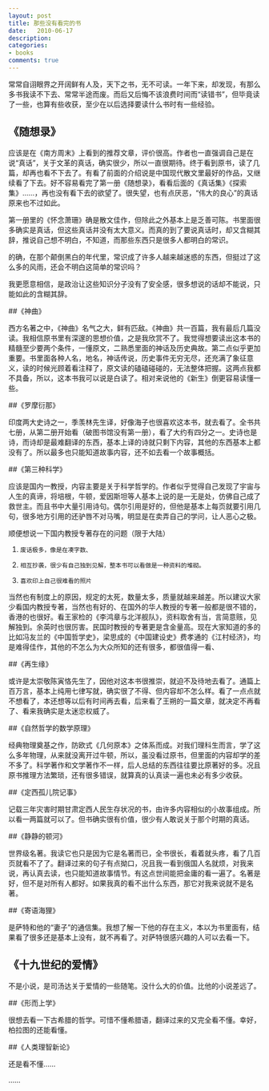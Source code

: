 ```yaml
---
layout: post
title: 那些没有看完的书
date:   2010-06-17
description: 
categories:
- books
comments: true
---
```

常常自诩眼界之开阔鲜有人及，天下之书，无不可读。一年下来，却发现，有那么多书我读不下去、常常半途而废。而后又后悔不该浪费时间而“读错书”，但毕竟读了一些，也算有些收获，至少在以后选择要读什么书时有一些经验。      
<!--more-->


## 《随想录》 

应该是在《南方周末》上看到的推荐文章，评价很高。作者也一直强调自己是在说“真话”，关于文革的真话，确实很少，所以一直很期待。终于看到原书，读了几篇，却再也看不下去了。有看了前面的介绍说是中国现代散文里最好的作品，又继续看了下去。好不容易看完了第一册《随想录》，看看后面的《真话集》《探索集》……，再也没有看下去的欲望了。很失望，也有点厌恶，“伟大的良心”的真话原来也不过如此。

第一册里的《怀念萧珊》确是散文佳作，但除此之外基本上是乏善可陈。书里面很多确实是真话，但这些真话并没有太大意义。而真的到了要说真话时，却又含糊其辞，推说自己想不明白，不知道，而那些东西只是很多人都明白的常识。

的确，在那个颠倒黑白的年代里，常识成了许多人越来越迷惑的东西，但挺过了这么多的风雨，还会不明白这简单的常识吗？

我更愿意相信，是政治让这些知识分子没有了安全感，很多想说的话却不能说，只能如此的含糊其辞。

##《神曲》 

西方名著之中，《神曲》名气之大，鲜有匹敌。《神曲》共一百篇，我有最后几篇没读。我相信原书里有深邃的思想价值，之是我欣赏不了。我觉得想要读出这本书的精髓至少要两个条件，一懂原文，二熟悉里面的神话及历史典故。第二点似乎更加重要。书里面各种人名，地名，神话传说，历史事件无穷无尽，还充满了象征意义，读的时候光顾着看注释了，原文读的磕磕碰碰的，无法整体把握。这两点我都不具备，所以，这本书我可以说是白读了。相对来说他的《新生》倒更容易读懂一些。

##《罗摩衍那》

印度两大史诗之一，季羡林先生译，好像海子也很喜欢这本书，就去看了。全书共七册，从第二册开始看（破图书馆没有第一册），看了大约有四分之一。史诗也是诗，而诗却是最难翻译的东西，基本上译的诗就只剩下内容，其他的东西基本上都没有了。所以最多也只能知道故事内容，还不如去看一个故事概括。

##《第三种科学》

 应该是国内一教授，内容主要是关于科学哲学的。作者似乎觉得自己发现了宇宙与人生的真谛，将培根，牛顿，爱因斯坦等人基本上说的是一无是处，仿佛自己成了救世主。而且书中大量引用诗句。偶尔引用是好的，但他是基本上每页就要引用几句，很多地方引用的还驴唇不对马嘴，明显是在卖弄自己的学问，让人恶心之极。

顺便想说一下国内教授专著存在的问题（限于大陆）

1.     废话极多，像是在凑字数、

2.     相互抄袭，很少有自己独到见解，整本书可以看做是一种资料的堆砌。

3.     喜欢印上自己很难看的照片

当然也有制度上的原因，规定的太死，数量太多，质量就越来越差。所以建议大家少看国内教授专著，当然也有好的、在国外的华人教授的专著一般都是很不错的，香港的也很好。看王家检的《李鸿章与北洋舰队》，资料取舍有当，言简意赅，见解独到。余英时也很厉害。民国时教授的专著更是含金量高。现在大家知道的多的比如冯友兰的《中国哲学史》，梁思成的《中国建设史》费孝通的《江村经济》，均是难得佳作，其他的不怎么为大众所知的还有很多，都很值得一看、

##《再生缘》 

或许是太崇敬陈寅恪先生了，因他对这本书很推崇，就迫不及待地去看了。通篇上百万言，基本上纯用七律写就，确实很了不得、但内容却不怎么样。看了一点点就不想看了，本还想等以后有时间再去看，后来看了王朔的一篇文章，就决定不再看了、看来我确实是太迷恋权威了。

##《自然哲学的数学原理》

经典物理奠基之作，防欧式《几何原本》之体系而成。对我们理科生而言，学了这么多年物理，从来就没离开过牛顿，所以，虽没看过原书，但里面的内容却学的差不多了。科学著作和文学著作不一样，后人总结的东西往往要比原著好的多。况且原书推理方法繁琐，还有很多错误，就算真的认真读一遍也未必有多少收获。

##《定西孤儿院记事》

记载三年灾害时期甘肃定西人民生存状况的书，由许多内容相似的小故事组成。所以看一两篇就可以了。但书确实很有价值，很少有人敢说关于那个时期的真话。

##《静静的顿河》

世界级名著。我读它也只是因为它是名著而已，全书很长，看着就头疼，看了几百页就看不了了。翻译过来的句子有点拗口，况且我一看到俄国人名就烦，对我来说，再认真去读，也只能知道故事情节。有这点世间能把金庸的看一遍了。名著是好，但不是对所有人都好。如果我真的看不出什么东西，那它对我来说就不是名著。

##《寄语海狸》 

是萨特和他的“妻子”的通信集。我想了解一下他的存在主义，本以为书里面有，结果看了很多还是基本上没有，就不再看了。对萨特很感兴趣的人可以去看一下。

## 《十九世纪的爱情》

不是小说，是司汤达关于爱情的一些随笔。没什么大的价值。比他的小说差远了。

##《形而上学》 

很想去看一下古希腊的哲学。可惜不懂希腊语，翻译过来的又完全看不懂。幸好，柏拉图的还能看懂。

##《人类理智新论》 

还是看不懂……

……
